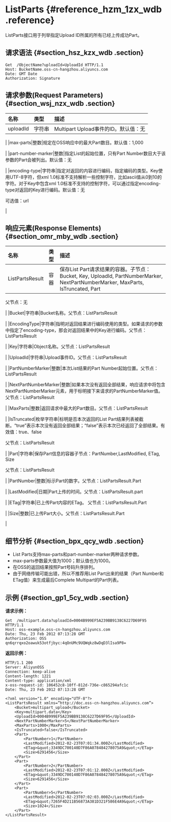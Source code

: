 # ListParts {#reference_hzm_1zx_wdb .reference}

ListParts接口用于列举指定Upload ID所属的所有已经上传成功Part。

## 请求语法 {#section_hsz_kzx_wdb .section}

```
Get  /ObjectName?uploadId=UploadId HTTP/1.1
Host: BucketName.oss-cn-hangzhou.aliyuncs.com
Date: GMT Date
Authorization: Signature
```

## 请求参数\(Request Parameters\) {#section_wsj_nzx_wdb .section}

|名称|类型|描述|
|:-|:-|:-|
|uploadId|字符串|Multipart Upload事件的ID。默认值：无

|
|max-parts|整数|规定在OSS响应中的最大Part数目。默认值：1,000

|
|part-number-marker|整数|指定List的起始位置，只有Part Number数目大于该参数的Part会被列出。默认值：无

 |
|encoding-type|字符串|指定对返回的内容进行编码，指定编码的类型。Key使用UTF-8字符，但xml 1.0标准不支持解析一些控制字符，比如ascii值从0到10的字符。对于Key中包含xml 1.0标准不支持的控制字符，可以通过指定encoding-type对返回的Key进行编码。默认值：无

可选值：url

|

## 响应元素\(Response Elements\) {#section_omr_mby_wdb .section}

|名称|类型|描述|
|:-|:-|:-|
|ListPartsResult|容器|保存List Part请求结果的容器。子节点：Bucket, Key, UploadId, PartNumberMarker, NextPartNumberMarker, MaxParts, IsTruncated, Part

父节点：无

|
|Bucket|字符串|Bucket名称。父节点：ListPartsResult

 |
|EncodingType|字符串|指明对返回结果进行编码使用的类型。如果请求的参数中指定了encoding-type，那会对返回结果中的Key进行编码。父节点：ListPartsResult

|
|Key|字符串|Object名称。父节点：ListPartsResult

|
|UploadId|字符串|Upload事件ID。父节点：ListPartsResult

 |
|PartNumberMarker|整数|本次List结果的Part Number起始位置。父节点：ListPartsResult

|
|NextPartNumberMarker|整数|如果本次没有返回全部结果，响应请求中将包含NextPartNumberMarker元素，用于标明接下来请求的PartNumberMarker值。父节点：ListPartsResult

 |
|MaxParts|整数|返回请求中最大的Part数目。父节点：ListPartsResult

|
|IsTruncated|枚举字符串|标明是否本次返回的List Part结果列表被截断。“true”表示本次没有返回全部结果；“false”表示本次已经返回了全部结果。有效值：true、false

父节点：ListPartsResult

|
|Part|字符串|保存Part信息的容器子节点：PartNumber,LastModified, ETag, Size

父节点：ListPartsResult

|
|PartNumber|整数|标示Part的数字。父节点：ListPartsResult.Part

|
|LastModified|日期|Part上传的时间。父节点：ListPartsResult.part

|
|ETag|字符串|已上传Part内容的ETag。 父节点：ListPartsResult.Part

 |
|Size|整数|已上传Part大小。父节点：ListPartsResult.Part

|

## 细节分析 {#section_bpx_qcy_wdb .section}

-   List Parts支持max-parts和part-number-marker两种请求参数。
-   max-parts参数最大值为1000；默认值也为1000。
-   在OSS的返回结果按照Part号码升序排列。
-   由于网络传输可能出错，所以不推荐用List Part出来的结果（Part Number和ETag值）来生成最后Complete Multipart的Part列表。

## 示例 {#section_gp1_5cy_wdb .section}

**请求示例：**

```
Get  /multipart.data?uploadId=0004B999EF5A239BB9138C6227D69F95  HTTP/1.1
Host: oss-example.oss-cn-hangzhou.aliyuncs.com
Date: Thu, 23 Feb 2012 07:13:28 GMT
Authorization: OSS qn6qrrqxo2oawuk53otfjbyc:4qOnUMc9UQWqkz8wDqD3lIsa9P8=
```

**返回示例：**

```
HTTP/1.1 200 
Server: AliyunOSS
Connection: keep-alive
Content-length: 1221
Content-type: application/xml
x-oss-request-id: 106452c8-10ff-812d-736e-c865294afc1c
Date: Thu, 23 Feb 2012 07:13:28 GMT

<?xml version="1.0" encoding="UTF-8"?>
<ListPartsResult xmlns=”http://doc.oss-cn-hangzhou.aliyuncs.com”>
    <Bucket>multipart_upload</Bucket>
    <Key>multipart.data</Key>
    <UploadId>0004B999EF5A239BB9138C6227D69F95</UploadId>
    <NextPartNumberMarker>5</NextPartNumberMarker>
    <MaxParts>1000</MaxParts>
    <IsTruncated>false</IsTruncated>
    <Part>
        <PartNumber>1</PartNumber>
        <LastModified>2012-02-23T07:01:34.000Z</LastModified>
        <ETag>&quot;3349DC700140D7F86A078484278075A9&quot;</ETag>
        <Size>6291456</Size>
    </Part>
    <Part>
        <PartNumber>2</PartNumber>
        <LastModified>2012-02-23T07:01:12.000Z</LastModified>
        <ETag>&quot;3349DC700140D7F86A078484278075A9&quot;</ETag>
        <Size>6291456</Size>
    </Part>
    <Part>
        <PartNumber>5</PartNumber>
        <LastModified>2012-02-23T07:02:03.000Z</LastModified>
        <ETag>&quot;7265F4D211B56873A381D321F586E4A9&quot;</ETag>
        <Size>1024</Size>
    </Part>
</ListPartsResult>
```

